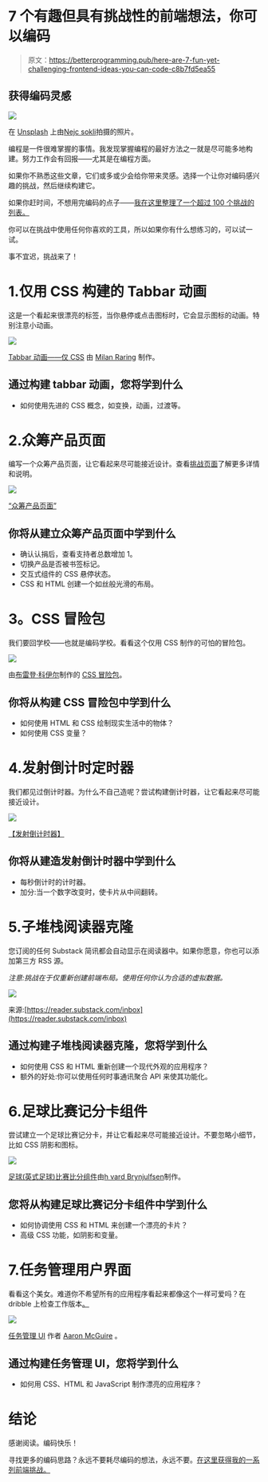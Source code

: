 # 7 个有趣但具有挑战性的前端想法，你可以编码

> 原文：<https://betterprogramming.pub/here-are-7-fun-yet-challenging-frontend-ideas-you-can-code-c8b7fd5ea55>

## 获得编码灵感

![](img/dba7633e9ba6912254066a2e11b5d32d.png)

在 [Unsplash](https://unsplash.com?utm_source=medium&utm_medium=referral) 上由[Nejc sokli](https://unsplash.com/@nejc_soklic?utm_source=medium&utm_medium=referral)拍摄的照片。

编程是一件很难掌握的事情。我发现掌握编程的最好方法之一就是尽可能多地构建。努力工作会有回报——尤其是在编程方面。

如果你不熟悉这些文章，它们或多或少会给你带来灵感。选择一个让你对编码感兴趣的挑战，然后继续构建它。

如果你赶时间，不想用完编码的点子——[我在这里整理了一个超过 100 个挑战的列表。](https://gumroad.com/l/IuqKc)

你可以在挑战中使用任何你喜欢的工具，所以如果你有什么想练习的，可以试一试。

事不宜迟，挑战来了！

# 1.仅用 CSS 构建的 Tabbar 动画

这是一个看起来很漂亮的标签，当你悬停或点击图标时，它会显示图标的动画。特别注意小动画。

![](img/3a4a114f022c3d1f3ae7bc6de2293d43.png)

[Tabbar 动画——仅 CSS](https://codepen.io/milanraring/pen/qBEPzKB) 由 [Milan Raring](https://codepen.io/milanraring) 制作。

## 通过构建 tabbar 动画，您将学到什么

*   如何使用先进的 CSS 概念，如变换，动画，过渡等。

# 2.众筹产品页面

编写一个众筹产品页面，让它看起来尽可能接近设计。查看[挑战页面](https://www.frontendmentor.io/challenges/crowdfunding-product-page-7uvcZe7ZR)了解更多详情和说明。

![](img/a6934f625174823c12b56aa396cb44eb.png)

[“众筹产品页面”](https://www.frontendmentor.io/challenges/crowdfunding-product-page-7uvcZe7ZR)

## 你将从建立众筹产品页面中学到什么

*   确认认捐后，查看支持者总数增加 1。
*   切换产品是否被书签标记。
*   交互式组件的 CSS 悬停状态。
*   CSS 和 HTML 创建一个如丝般光滑的布局。

# **3。CSS 冒险包**

我们要回学校——也就是编码学校。看看这个仅用 CSS 制作的可怕的冒险包。

![](img/d5328dc345f09e7023054cbea470cc39.png)

由[布雷登·科伊尔](https://codepen.io/braydoncoyer)制作的 [CSS 冒险包](https://codepen.io/braydoncoyer/pen/KKNRaKQ)。

## 你将从构建 CSS 冒险包中学到什么

*   如何使用 HTML 和 CSS 绘制现实生活中的物体？
*   如何使用 CSS 变量？

# 4.发射倒计时定时器

我们都见过倒计时器。为什么不自己造呢？尝试构建倒计时器，让它看起来尽可能接近设计。

![](img/f6d7c360fd440f395263c3a08e0ff80b.png)

[【发射倒计时器】](https://www.frontendmentor.io/challenges/launch-countdown-timer-N0XkGfyz-)

## 你将从建造发射倒计时器中学到什么

*   每秒倒计时的计时器。
*   加分:当一个数字改变时，使卡片从中间翻转。

# 5.子堆栈阅读器克隆

您订阅的任何 Substack 简讯都会自动显示在阅读器中。如果你愿意，你也可以添加第三方 RSS 源。

*注意:挑战在于仅重新创建前端布局。使用任何你认为合适的虚拟数据。*

![](img/02f1fa6f80578fa534794c814c359e98.png)

来源:[https://reader.substack.com/inbox](https://reader.substack.com/inbox)

## 通过构建子堆栈阅读器克隆，您将学到什么

*   如何使用 CSS 和 HTML 重新创建一个现代外观的应用程序？
*   额外的好处:你可以使用任何时事通讯聚合 API 来使其功能化。

# 6.足球比赛记分卡组件

尝试建立一个足球比赛记分卡，并让它看起来尽可能接近设计。不要忽略小细节，比如 CSS 阴影和图标。

![](img/5a144a49a32c81759211c0a5598e2682.png)

[足球(英式足球)比赛比分组件](https://codepen.io/havardob/pen/MWKWZxZ)由[h vard Brynjulfsen](https://codepen.io/havardob)制作。

## 您将从构建足球比赛记分卡组件中学到什么

*   如何协调使用 CSS 和 HTML 来创建一个漂亮的卡片？
*   高级 CSS 功能，如阴影和变量。

# 7.任务管理用户界面

看看这个美女。难道你不希望所有的应用程序看起来都像这个一样可爱吗？在 dribble 上检查工作版本[。](https://dribbble.com/shots/14552329--Exploration-Task-Management-Dashboard)

![](img/51d04b007bc4d94ff874fb924602000b.png)

[任务管理 UI](https://codepen.io/aaronmcg/pen/GRjaRva) 作者 [Aaron McGuire](https://codepen.io/aaronmcg) 。

## 通过构建任务管理 UI，您将学到什么

*   如何用 CSS、HTML 和 JavaScript 制作漂亮的应用程序？

# 结论

感谢阅读。编码快乐！

寻找更多的编码思路？永远不要耗尽编码的想法，永远不要。[在这里获得我的一系列前端挑战。](https://gumroad.com/l/IuqKc)